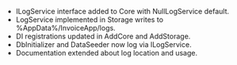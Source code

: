 - ILogService interface added to Core with NullLogService default.
- LogService implemented in Storage writes to %AppData%/InvoiceApp/logs.
- DI registrations updated in AddCore and AddStorage.
- DbInitializer and DataSeeder now log via ILogService.
- Documentation extended about log location and usage.
